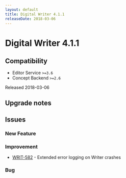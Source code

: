 ```yaml
---
layout: default
title: Digital Writer 4.1.1
releaseDate: 2018-03-06
---
```

<div class="jumbotron">
    <h1>Digital Writer 4.1.1</h1>    
    <h2>Compatibility</h2>
    <ul>
        <li>Editor Service <code>>=3.6</code></li>
        <li>Concept Backend <code>>=2.6</code></li>
    </ul>
</div>

Released 2018-03-06



## Upgrade notes  
           



## Issues  


### New Feature 



### Improvement 
 
 * [WRIT-582](https://jira.infomaker.se/browse/WRIT-582) - Extended error logging on Writer crashes 


### Bug 



